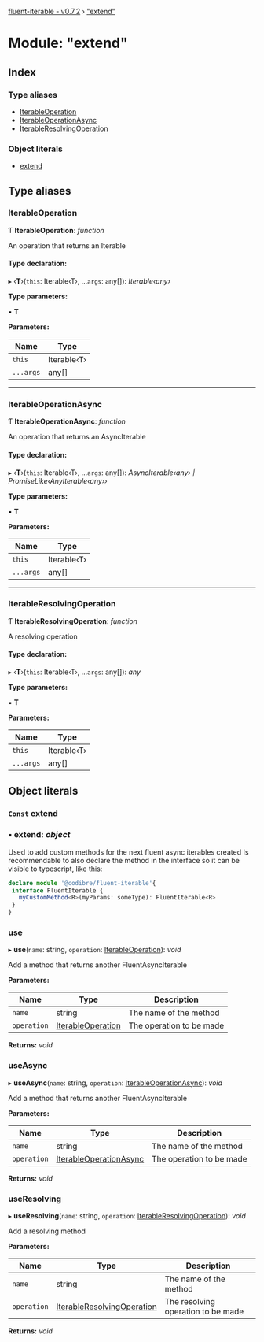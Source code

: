[fluent-iterable - v0.7.2](../README.md) › ["extend"](_extend_.md)

# Module: "extend"

## Index

### Type aliases

* [IterableOperation](_extend_.md#iterableoperation)
* [IterableOperationAsync](_extend_.md#iterableoperationasync)
* [IterableResolvingOperation](_extend_.md#iterableresolvingoperation)

### Object literals

* [extend](_extend_.md#const-extend)

## Type aliases

###  IterableOperation

Ƭ **IterableOperation**: *function*

An operation that returns an Iterable

#### Type declaration:

▸ ‹**T**›(`this`: Iterable‹T›, ...`args`: any[]): *Iterable‹any›*

**Type parameters:**

▪ **T**

**Parameters:**

Name | Type |
------ | ------ |
`this` | Iterable‹T› |
`...args` | any[] |

___

###  IterableOperationAsync

Ƭ **IterableOperationAsync**: *function*

An operation that returns an AsyncIterable

#### Type declaration:

▸ ‹**T**›(`this`: Iterable‹T›, ...`args`: any[]): *AsyncIterable‹any› | PromiseLike‹AnyIterable‹any››*

**Type parameters:**

▪ **T**

**Parameters:**

Name | Type |
------ | ------ |
`this` | Iterable‹T› |
`...args` | any[] |

___

###  IterableResolvingOperation

Ƭ **IterableResolvingOperation**: *function*

A resolving operation

#### Type declaration:

▸ ‹**T**›(`this`: Iterable‹T›, ...`args`: any[]): *any*

**Type parameters:**

▪ **T**

**Parameters:**

Name | Type |
------ | ------ |
`this` | Iterable‹T› |
`...args` | any[] |

## Object literals

### `Const` extend

### ▪ **extend**: *object*

Used to add custom methods for the next fluent async iterables created
Is recommendable to also declare the method in the interface so it can be visible to typescript, like this:
```ts
declare module '@codibre/fluent-iterable'{
 interface FluentIterable {
   myCustomMethod<R>(myParams: someType): FluentIterable<R>
 }
}
```

###  use

▸ **use**(`name`: string, `operation`: [IterableOperation](_extend_.md#iterableoperation)): *void*

Add a method that returns another FluentAsyncIterable

**Parameters:**

Name | Type | Description |
------ | ------ | ------ |
`name` | string | The name of the method |
`operation` | [IterableOperation](_extend_.md#iterableoperation) | The operation to be made  |

**Returns:** *void*

###  useAsync

▸ **useAsync**(`name`: string, `operation`: [IterableOperationAsync](_extend_.md#iterableoperationasync)): *void*

Add a method that returns another FluentAsyncIterable

**Parameters:**

Name | Type | Description |
------ | ------ | ------ |
`name` | string | The name of the method |
`operation` | [IterableOperationAsync](_extend_.md#iterableoperationasync) | The operation to be made  |

**Returns:** *void*

###  useResolving

▸ **useResolving**(`name`: string, `operation`: [IterableResolvingOperation](_extend_.md#iterableresolvingoperation)): *void*

Add a resolving method

**Parameters:**

Name | Type | Description |
------ | ------ | ------ |
`name` | string | The name of the method |
`operation` | [IterableResolvingOperation](_extend_.md#iterableresolvingoperation) | The resolving operation to be made  |

**Returns:** *void*
